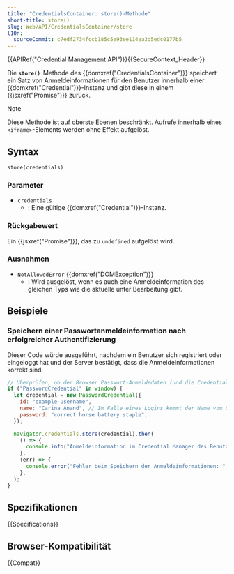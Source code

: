 ```yaml
---
title: "CredentialsContainer: store()-Methode"
short-title: store()
slug: Web/API/CredentialsContainer/store
l10n:
  sourceCommit: c7edf2734fccb185c5e93ee114ea3d5edc0177b5
---
```


{{APIRef("Credential Management API")}}{{SecureContext_Header}}

Die **`store()`**-Methode des {{domxref("CredentialsContainer")}} speichert ein Satz von Anmeldeinformationen für den Benutzer innerhalb einer {{domxref("Credential")}}-Instanz und gibt diese in einem {{jsxref("Promise")}} zurück.

> [!NOTE]
> Diese Methode ist auf oberste Ebenen beschränkt. Aufrufe innerhalb eines `<iframe>`-Elements werden ohne Effekt aufgelöst.

## Syntax

```js-nolint
store(credentials)
```

### Parameter

- `credentials`
  - : Eine gültige {{domxref("Credential")}}-Instanz.

### Rückgabewert

Ein {{jsxref("Promise")}}, das zu `undefined` aufgelöst wird.

### Ausnahmen

- `NotAllowedError` {{domxref("DOMException")}}
  - : Wird ausgelöst, wenn es auch eine Anmeldeinformation des gleichen Typs wie die aktuelle unter Bearbeitung gibt.

## Beispiele

### Speichern einer Passwortanmeldeinformation nach erfolgreicher Authentifizierung

Dieser Code würde ausgeführt, nachdem ein Benutzer sich registriert oder eingeloggt hat und der Server bestätigt, dass die Anmeldeinformationen korrekt sind.

```js
// Überprüfen, ob der Browser Passwort-Anmeldedaten (und die Credential Management API) unterstützt
if ("PasswordCredential" in window) {
  let credential = new PasswordCredential({
    id: "example-username",
    name: "Carina Anand", // Im Falle eines Logins kommt der Name vom Server.
    password: "correct horse battery staple",
  });

  navigator.credentials.store(credential).then(
    () => {
      console.info("Anmeldeinformation im Credential Manager des Benutzers gespeichert.");
    },
    (err) => {
      console.error("Fehler beim Speichern der Anmeldeinformationen: ", err);
    },
  );
}
```

## Spezifikationen

{{Specifications}}

## Browser-Kompatibilität

{{Compat}}

